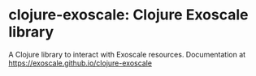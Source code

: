 clojure-exoscale: Clojure Exoscale library
==========================================

A Clojure library to interact with Exoscale resources.
Documentation at https://exoscale.github.io/clojure-exoscale
